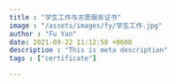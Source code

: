 ```yaml
---
title : "学生工作与志愿服务证书"
image : "/assets/images/fy/学生工作.jpg"
author : "Fu Yan"
date: 2021-09-22 11:12:58 +0600
description : "This is meta description"
tags : ["certificate"]

---
```

